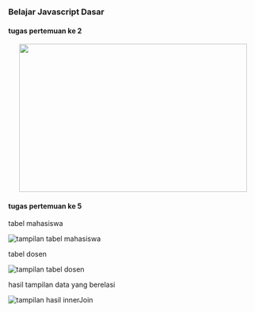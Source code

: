 ### Belajar Javascript Dasar


#### tugas pertemuan ke 2
<p align="center">
  <img width="460" height="300" src="https://imgur.com/UX89Ec5.png">
</p>


#### tugas pertemuan ke 5

tabel mahasiswa

![tampilan tabel mahasiswa](https://i.imgur.com/cA1Lw6P.png)

tabel dosen

![tampilan tabel dosen](https://i.imgur.com/EaQGdiV.png)

hasil tampilan data yang berelasi

![tampilan hasil innerJoin](https://i.imgur.com/TH25XID.png)
